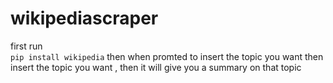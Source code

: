 # wikipediascraper 
first run   
        ```pip install wikipedia```
then when promted to insert the topic you want then insert the topic you want
, then it will give you a summary on that topic